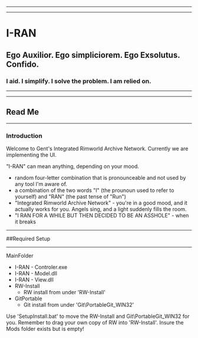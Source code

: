 ---------------------
---------------------

# I-RAN
## Ego Auxilior. Ego simpliciorem. Ego Exsolutus. Confido. 
### I aid. I simplify. I solve the problem. I am relied on.

---------------------
---------------------

## Read Me

---------------------

### Introduction

Welcome to Gent's Integrated Rimworld Archive Network. Currently we are implementing the UI.

"I-RAN" can mean anything, depending on your mood.
 * random four-letter combination that is pronounceable and not used by any tool I'm aware of.
 * a combination of the two words "I" (the prounoun used to refer to yourself) and "RAN" (the past tense of "Run")
 * "Integrated Rimworld Archive Network" - you're in a good mood, and it actually works for you. Angels sing, and a light suddenly fills the room.
 * "I RAN FOR A WHILE BUT THEN DECIDED TO BE AN ASSHOLE" - when it breaks
 
 ---------------------
 
##Required Setup

---------------------
MainFolder
 * I-RAN - Controler.exe
 * I-RAN - Model.dll
 * I-RAN - View.dll
 * RW-Install
   * RW install from under 'RW-Install\'
 * GitPortable
   * Git install from under 'Git\PortableGit_WIN32'
   
Use 'SetupInstall.bat' to move the RW-Install and Git\PortableGit_WIN32 for you.
Remember to drag your own copy of RW into 'RW-Install'. Insure the Mods folder exists but is empty!